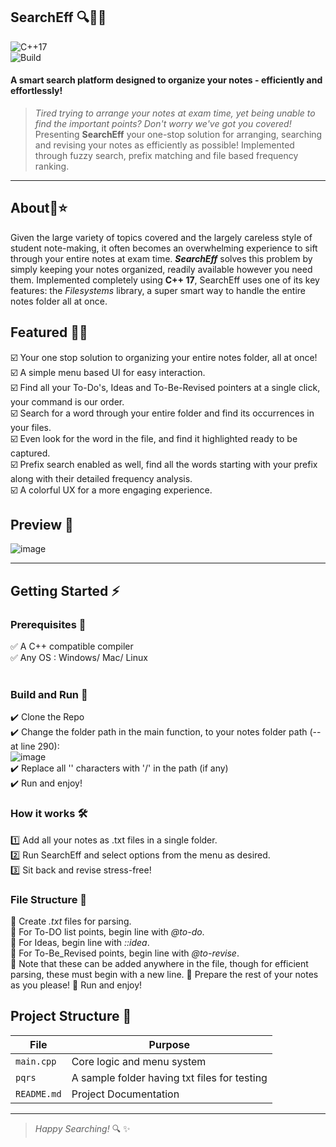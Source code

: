 ## SearchEff 🔍📂💪
![C++17](https://img.shields.io/badge/C%2B%2B-17-blue.svg)<br>
![Build](https://img.shields.io/badge/build-passing-brightgreen)<br>
#### A smart search platform designed to organize your notes - efficiently and effortlessly!

>_Tired trying to arrange your notes at exam time, yet being unable to find the important points? Don't worry we've got you covered!_
Presenting **SearchEff** your one-stop solution for arranging, searching and revising your notes as efficiently as possible! Implemented through fuzzy search, prefix matching and file based frequency ranking.<br>
<hr>

## About📝⭐<br>
Given the large variety of topics covered and the largely careless style of student note-making, it often becomes an overwhelming experience to sift through your entire notes at exam time. **_SearchEff_** solves this problem by simply keeping your notes organized, readily available however you need them. Implemented completely using **C++ 17**, SearchEff uses one of its key features: the _Filesystems_ library, a super smart way to handle the entire notes folder all at once.

## Featured 📖✨<br>
☑️ Your one stop solution to organizing your entire notes folder, all at once!<br>
☑️ A simple menu based UI for easy interaction.<br>
☑️ Find all your To-Do's, Ideas and To-Be-Revised pointers at a single click, your command is our order. <br>
☑️ Search for a word through your entire folder and find its occurrences in your files.<br>
☑️ Even look for the word in the file, and find it highlighted ready to be captured.<br>
☑️ Prefix search enabled as well, find all the words starting with your prefix along with their detailed frequency analysis.<br>
☑️ A colorful UX for a more engaging experience.<br>

## Preview 👀<br>
![image](https://github.com/user-attachments/assets/606ddda7-f604-4899-bede-e7626efcbc7b)
<hr>

## Getting Started ⚡

### Prerequisites 📌
✅ A C++ compatible compiler<br>
✅ Any OS : Windows/ Mac/ Linux<br>
<br>

###  Build and Run 🚀
✔️ Clone the Repo<br>
✔️ Change the folder path in the main function, to your notes folder path  (--at line 290): <br>
![image](https://github.com/user-attachments/assets/588c6fd1-c1f7-4ff7-8ab9-b2854c8d14a9)<br>
✔️ Replace all '\' characters with '/' in the path (if any)<br>
✔️ Run and enjoy!<br>

###  How it works 🛠️
1️⃣ Add all your notes as .txt files in a single folder.<br>
2️⃣ Run SearchEff and select options from the menu as desired.<br>
3️⃣ Sit back and revise stress-free!<br>

### File Structure 📔
💠 Create _.txt_ files for parsing. <br>
💠 For To-DO list points, begin line with *@to-do*.<br>
💠 For Ideas, begin line with *::idea*. <br>
💠 For To-Be_Revised points, begin line with *@to-revise*. <br>
💠 Note that these can be added anywhere in the file, though for efficient parsing, these must begin with a new line.
💠 Prepare the rest of your notes as you please!
💠 Run and enjoy!

## Project Structure 📁

| File              | Purpose                                       |
| ----------------- | ----------------------------------------------|
| `main.cpp`        | Core logic and menu system                    |
| `pqrs`            | A sample folder having txt files for testing  |
| `README.md`       | Project Documentation                         |
<hr>

> _Happy Searching!_ 🔍 ✨
